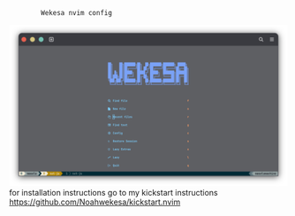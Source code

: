             Wekesa nvim config
![alt text](https://github.com/Noahwekesa/nvim/blob/master/screenshot/dashboard.png)
for installation instructions go to my kickstart instructions 
https://github.com/Noahwekesa/kickstart.nvim
